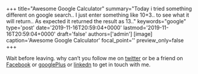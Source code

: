 +++
title="Awesome Google Calculator"
summary="Today i tried something different on google search.. I just enter something like 10+3.. to see what it will return.. As expected it returned the result as 13.."
keywords="google"
type='post'
date='2019-11-16T20:59:04+0000'
lastmod='2019-11-16T20:59:04+0000'
draft='false'
authors=['admin']
[image]
caption='Awesome Google Calculator'
focal_point=''
preview_only=false
+++










Wait before leaving.
why can’t you follow me on <a href="https://twitter.com/arungudelli" target="_blank">twitter</a> or be a friend on <a href="https://www.facebook.com/gudelliArun" target="_blank">Facebook</a> or <a href="https://plus.google.com/+ArunkumarGudelli" target="_blank">googlePlus</a> or <a href="https://www.linkedin.com/in/arungudelli/" target="_blank">linkedn</a> to get in touch with me.








